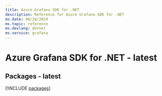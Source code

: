 ```yaml
---
title: Azure Grafana SDK for .NET
description: Reference for Azure Grafana SDK for .NET
ms.date: 08/28/2024
ms.topic: reference
ms.devlang: dotnet
ms.service: grafana
---
```

# Azure Grafana SDK for .NET - latest
## Packages - latest
[!INCLUDE [packages](grafana-index.md)]